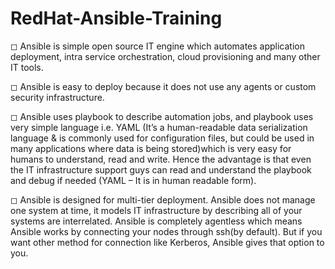 # RedHat-Ansible-Training

◻ Ansible is simple open source IT engine which automates application deployment, intra service orchestration, cloud provisioning and many other IT tools.

◻ Ansible is easy to deploy because it does not use any agents or custom security infrastructure.

◻ Ansible uses playbook to describe automation jobs, and playbook uses very simple language i.e. YAML (It’s a human-readable data serialization language & is commonly used for configuration files, but could be used in many applications where data is being stored)which is very easy for humans to understand, read and write. Hence the advantage is that even the IT infrastructure support guys can read and understand the playbook and debug if needed (YAML – It is in human readable form).

◻ Ansible is designed for multi-tier deployment. Ansible does not manage one system at time, it models IT infrastructure by describing all of your systems are interrelated. Ansible is completely agentless which means Ansible works by connecting your nodes through ssh(by default). But if you want other method for connection like Kerberos, Ansible gives that option to you.
